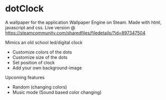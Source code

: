# dotClock
A wallpaper for the application Wallpaper Engine on Steam. Made with html, javascript and css.
Live version @ https://steamcommunity.com/sharedfiles/filedetails/?id=897347504

Mimics an old school led/digital clock
- Customize colors of the dots
- Customize size of the dots
- Set position of clock
- Add your own background-image

Upcoming features
- Random (changing colors)
- Music mode (Sound based color changing)

